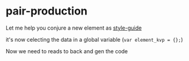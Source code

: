 # pair-production
Let me help you conjure a new element as
[style-guide](http://polymerelements.github.io/style-guide/)

it's now celecting the data in a global variable (`var element_kvp = {};`)

Now we need to reads to back and gen the code
